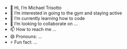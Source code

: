 - 👋 Hi, I’m Michael Trisotto
- 👀 I’m interested in going to the gym and staying active
- 🌱 I’m currently learning how to code
- 💞️ I’m looking to collaborate on ...
- 📫 How to reach me ...
- 😄 Pronouns: ...
- ⚡ Fun fact: ...

<!---
mjt08d/mjt08d is a ✨ special ✨ repository because its `README.md` (this file) appears on your GitHub profile.
You can click the Preview link to take a look at your changes.
--->
